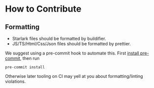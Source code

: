 # How to Contribute

## Formatting

- Starlark files should be formatted by buildifier.
- JS/TS/Html/Css/Json files should be formatted by prettier.

We suggest using a pre-commit hook to automate this.
First [install pre-commit](https://pre-commit.com/#installation),
then run

```shell
pre-commit install
```

Otherwise later tooling on CI may yell at you about formatting/linting violations.
